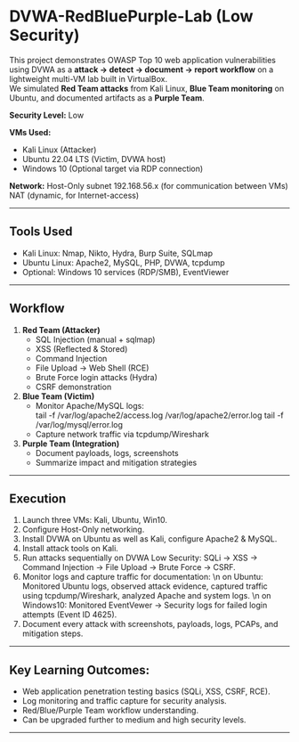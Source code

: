 # DVWA-RedBluePurple-Lab (Low Security) 
This project demonstrates OWASP Top 10 web application vulnerabilities using DVWA as a **attack → detect → document → report workflow** on a lightweight multi-VM lab built in VirtualBox.  
We simulated **Red Team attacks** from Kali Linux, **Blue Team monitoring** on Ubuntu, and documented artifacts as a **Purple Team**.

**Security Level:** Low  

**VMs Used:**
- Kali Linux (Attacker)
- Ubuntu 22.04 LTS (Victim, DVWA host)
- Windows 10 (Optional target via RDP connection)

**Network:** Host-Only subnet 192.168.56.x (for communication between VMs)
             NAT (dynamic, for Internet-access)              

---

## Tools Used
- Kali Linux: Nmap, Nikto, Hydra, Burp Suite, SQLmap
- Ubuntu Linux: Apache2, MySQL, PHP, DVWA, tcpdump
- Optional: Windows 10 services (RDP/SMB), EventViewer

---

## Workflow
1. **Red Team (Attacker)**  
   - SQL Injection (manual + sqlmap)  
   - XSS (Reflected & Stored)  
   - Command Injection  
   - File Upload → Web Shell (RCE)  
   - Brute Force login attacks (Hydra)  
   - CSRF demonstration  
2. **Blue Team (Victim)**  
   - Monitor Apache/MySQL logs:      
     tail -f /var/log/apache2/access.log /var/log/apache2/error.log
     tail -f /var/log/mysql/error.log     
   - Capture network traffic via tcpdump/Wireshark  
3. **Purple Team (Integration)**  
   - Document payloads, logs, screenshots  
   - Summarize impact and mitigation strategies

---

## Execution 
1. Launch three VMs: Kali, Ubuntu, Win10.  
2. Configure Host-Only networking.  
3. Install DVWA on Ubuntu as well as Kali, configure Apache2 & MySQL.  
4. Install attack tools on Kali.  
5. Run attacks sequentially on DVWA Low Security: SQLi → XSS → Command Injection → File Upload → Brute Force → CSRF.  
6. Monitor logs and capture traffic for documentation:
    \n on Ubuntu: Monitored Ubuntu logs, observed attack evidence, captured traffic using tcpdump/Wireshark, analyzed Apache and system logs.
    \n on Windows10: Monitored EventVewer -> Security logs for failed login attempts (Event ID 4625). 
7. Document every attack with screenshots, payloads, logs, PCAPs, and mitigation steps.
 
---

## Key Learning Outcomes:
- Web application penetration testing basics (SQLi, XSS, CSRF, RCE).  
- Log monitoring and traffic capture for security analysis.  
- Red/Blue/Purple Team workflow understanding.
- Can be upgraded further to medium and high security levels.   

---
